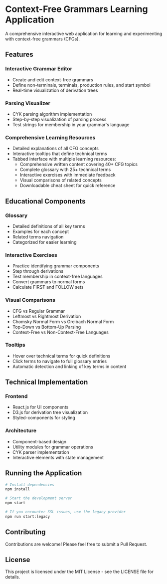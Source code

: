 # Context-Free Grammars Learning Application

A comprehensive interactive web application for learning and experimenting with context-free grammars (CFGs).

## Features

### Interactive Grammar Editor
- Create and edit context-free grammars
- Define non-terminals, terminals, production rules, and start symbol
- Real-time visualization of derivation trees

### Parsing Visualizer
- CYK parsing algorithm implementation
- Step-by-step visualization of parsing process
- Test strings for membership in your grammar's language

### Comprehensive Learning Resources
- Detailed explanations of all CFG concepts
- Interactive tooltips that define technical terms
- Tabbed interface with multiple learning resources:
  - Comprehensive written content covering 40+ CFG topics
  - Complete glossary with 25+ technical terms
  - Interactive exercises with immediate feedback
  - Visual comparisons of related concepts
  - Downloadable cheat sheet for quick reference

## Educational Components

### Glossary
- Detailed definitions of all key terms
- Examples for each concept
- Related terms navigation
- Categorized for easier learning

### Interactive Exercises
- Practice identifying grammar components
- Step through derivations
- Test membership in context-free languages
- Convert grammars to normal forms
- Calculate FIRST and FOLLOW sets

### Visual Comparisons
- CFG vs Regular Grammar
- Leftmost vs Rightmost Derivation
- Chomsky Normal Form vs Greibach Normal Form
- Top-Down vs Bottom-Up Parsing
- Context-Free vs Non-Context-Free Languages

### Tooltips
- Hover over technical terms for quick definitions
- Click terms to navigate to full glossary entries
- Automatic detection and linking of key terms in content

## Technical Implementation

### Frontend
- React.js for UI components
- D3.js for derivation tree visualization
- Styled-components for styling

### Architecture
- Component-based design
- Utility modules for grammar operations
- CYK parser implementation
- Interactive elements with state management

## Running the Application

```bash
# Install dependencies
npm install

# Start the development server
npm start

# If you encounter SSL issues, use the legacy provider
npm run start:legacy
```

## Contributing

Contributions are welcome! Please feel free to submit a Pull Request.

## License

This project is licensed under the MIT License - see the LICENSE file for details.
